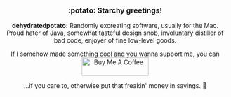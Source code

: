 <!--
:wave: _Greetings!_ Or, perhaps I should say:

<img src="https://user-images.githubusercontent.com/83843298/207746129-bb1d9418-ca95-44d8-9e06-08f265b92206.jpeg" width="400">

-->

<h3 align="center">:potato: Starchy greetings!</h3>
<!--<p align="center">I am a software developer whos making random stuff whenever I feel like it, mostly for Apple platforms.  I'm really into design, and low level stuff like CPU architecture and the like. Every now and then I annoy myself trying to decompile closed source apps and tools so you may see some stuff like that around here.</p>-->
<p align="center"><b>dehydratedpotato:</b> Randomly excreating software, usually for the Mac. Proud hater of Java, somewhat tasteful design snob, involuntary distiller of bad code, enjoyer of fine low-level goods.</p>

<p align="center">If I somehow made something cool and you wanna support me, you can <br> <a align="center" href="https://www.buymeacoffee.com/dehydratedtato" target="_blank"><img src="https://cdn.buymeacoffee.com/buttons/v2/default-yellow.png" alt="Buy Me A Coffee" style="height: 42px !important;width: 152 !important;" ></a></p>
<p align="center">
...if you care to, otherwise put that freakin' money in savings. 💸
</p>

<!-- ## Latest work

Project Name: [Link]()
